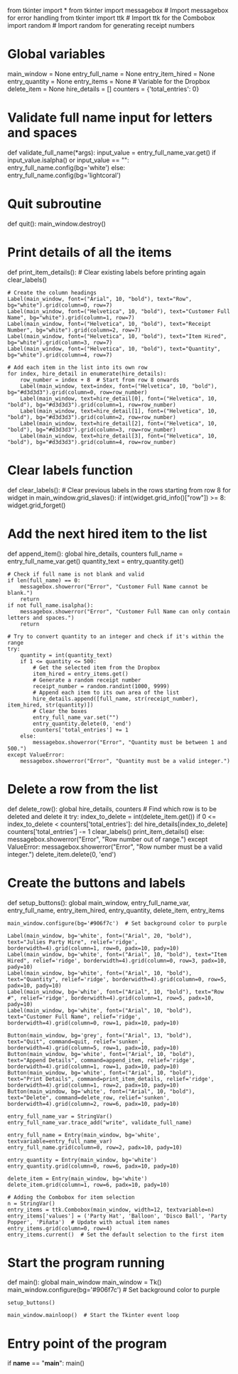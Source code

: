 from tkinter import *
from tkinter import messagebox  # Import messagebox for error handling
from tkinter import ttk  # Import ttk for the Combobox
import random  # Import random for generating receipt numbers

# Global variables
main_window = None
entry_full_name = None
entry_item_hired = None
entry_quantity = None
entry_items = None  # Variable for the Dropbox
delete_item = None
hire_details = []
counters = {'total_entries': 0}

# Validate full name input for letters and spaces
def validate_full_name(*args):
    input_value = entry_full_name_var.get()
    if input_value.isalpha() or input_value == "":
        entry_full_name.config(bg='white')
    else:
        entry_full_name.config(bg='lightcoral')

# Quit subroutine
def quit():
    main_window.destroy()

# Print details of all the items
def print_item_details():
    # Clear existing labels before printing again
    clear_labels()
   
    # Create the column headings
    Label(main_window, font=("Arial", 10, "bold"), text="Row", bg="white").grid(column=0, row=7)
    Label(main_window, font=("Helvetica", 10, "bold"), text="Customer Full Name", bg="white").grid(column=1, row=7)
    Label(main_window, font=("Helvetica", 10, "bold"), text="Receipt Number", bg="white").grid(column=2, row=7)
    Label(main_window, font=("Helvetica", 10, "bold"), text="Item Hired", bg="white").grid(column=3, row=7)
    Label(main_window, font=("Helvetica", 10, "bold"), text="Quantity", bg="white").grid(column=4, row=7)
   
    # Add each item in the list into its own row
    for index, hire_detail in enumerate(hire_details):
        row_number = index + 8  # Start from row 8 onwards
        Label(main_window, text=index, font=("Helvetica", 10, "bold"), bg="#d3d3d3").grid(column=0, row=row_number)
        Label(main_window, text=hire_detail[0], font=("Helvetica", 10, "bold"), bg="#d3d3d3").grid(column=1, row=row_number)
        Label(main_window, text=hire_detail[1], font=("Helvetica", 10, "bold"), bg="#d3d3d3").grid(column=2, row=row_number)
        Label(main_window, text=hire_detail[2], font=("Helvetica", 10, "bold"), bg="#d3d3d3").grid(column=3, row=row_number)
        Label(main_window, text=hire_detail[3], font=("Helvetica", 10, "bold"), bg="#d3d3d3").grid(column=4, row=row_number)

# Clear labels function
def clear_labels():
    # Clear previous labels in the rows starting from row 8
    for widget in main_window.grid_slaves():
        if int(widget.grid_info()["row"]) >= 8:
            widget.grid_forget()

# Add the next hired item to the list
def append_item():
    global hire_details, counters
    full_name = entry_full_name_var.get()
    quantity_text = entry_quantity.get()
    
    # Check if full name is not blank and valid
    if len(full_name) == 0:
        messagebox.showerror("Error", "Customer Full Name cannot be blank.")
        return
    if not full_name.isalpha():
        messagebox.showerror("Error", "Customer Full Name can only contain letters and spaces.")
        return

    # Try to convert quantity to an integer and check if it's within the range
    try:
        quantity = int(quantity_text)
        if 1 <= quantity <= 500:
            # Get the selected item from the Dropbox
            item_hired = entry_items.get()
            # Generate a random receipt number
            receipt_number = random.randint(1000, 9999)
            # Append each item to its own area of the list
            hire_details.append([full_name, str(receipt_number), item_hired, str(quantity)])
            # Clear the boxes
            entry_full_name_var.set("")
            entry_quantity.delete(0, 'end')
            counters['total_entries'] += 1
        else:
            messagebox.showerror("Error", "Quantity must be between 1 and 500.")
    except ValueError:
        messagebox.showerror("Error", "Quantity must be a valid integer.")

# Delete a row from the list
def delete_row():
    global hire_details, counters
    # Find which row is to be deleted and delete it
    try:
        index_to_delete = int(delete_item.get())
        if 0 <= index_to_delete < counters['total_entries']:
            del hire_details[index_to_delete]
            counters['total_entries'] -= 1
            clear_labels()
            print_item_details()
        else:
            messagebox.showerror("Error", "Row number out of range.")
    except ValueError:
        messagebox.showerror("Error", "Row number must be a valid integer.")
    delete_item.delete(0, 'end')

# Create the buttons and labels
def setup_buttons():
    global main_window, entry_full_name_var, entry_full_name, entry_item_hired, entry_quantity, delete_item, entry_items
   
    main_window.configure(bg='#906f7c')  # Set background color to purple
   
    Label(main_window, bg='white', font=("Arial", 20, "bold"), text="Julies Party Hire", relief='ridge', borderwidth=4).grid(column=1, row=0, padx=10, pady=10)
    Label(main_window, bg='white', font=("Arial", 10, "bold"), text="Item Hired", relief='ridge', borderwidth=4).grid(column=0, row=3, padx=10, pady=10)
    Label(main_window, bg='white', font=("Arial", 10, "bold"), text="Quantity", relief='ridge', borderwidth=4).grid(column=0, row=5, padx=10, pady=10)
    Label(main_window, bg='white', font=("Arial", 10, "bold"), text="Row #", relief='ridge', borderwidth=4).grid(column=1, row=5, padx=10, pady=10)
    Label(main_window, bg='white', font=("Arial", 10, "bold"), text="Customer Full Name", relief='ridge', borderwidth=4).grid(column=0, row=1, padx=10, pady=10)

    Button(main_window, bg='grey', font=("Arial", 13, "bold"), text="Quit", command=quit, relief='sunken', borderwidth=4).grid(column=5, row=1, padx=10, pady=10)
    Button(main_window, bg='white', font=("Arial", 10, "bold"), text="Append Details", command=append_item, relief='ridge', borderwidth=4).grid(column=1, row=1, padx=10, pady=10)
    Button(main_window, bg='white', font=("Arial", 10, "bold"), text="Print Details", command=print_item_details, relief='ridge', borderwidth=4).grid(column=1, row=2, padx=10, pady=10)
    Button(main_window, bg='white', font=("Arial", 10, "bold"), text="Delete", command=delete_row, relief='sunken', borderwidth=4).grid(column=2, row=6, padx=10, pady=10)
   
    entry_full_name_var = StringVar()
    entry_full_name_var.trace_add("write", validate_full_name)
    
    entry_full_name = Entry(main_window, bg='white', textvariable=entry_full_name_var)
    entry_full_name.grid(column=0, row=2, padx=10, pady=10)

    entry_quantity = Entry(main_window, bg='white')
    entry_quantity.grid(column=0, row=6, padx=10, pady=10)
   
    delete_item = Entry(main_window, bg='white')
    delete_item.grid(column=1, row=6, padx=10, pady=10)
    
    # Adding the Combobox for item selection
    n = StringVar()
    entry_items = ttk.Combobox(main_window, width=12, textvariable=n)
    entry_items['values'] = ('Party Hat', 'Balloon', 'Disco Ball', 'Party Popper', 'Piñata')  # Update with actual item names
    entry_items.grid(column=0, row=4)
    entry_items.current()  # Set the default selection to the first item

# Start the program running
def main():
    global main_window
    main_window = Tk()
    main_window.configure(bg='#906f7c')  # Set background color to purple
   
    setup_buttons()
   
    main_window.mainloop()  # Start the Tkinter event loop

# Entry point of the program
if __name__ == "__main__":
    main()
